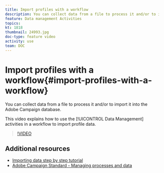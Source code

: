 ```yaml
---
title: Import profiles with a workflow
description: You can collect data from a file to process it and/or to import it into the Adobe Campaign database. This video explains how to import profile data using a workflow.
feature: Data management Activities
topics: 
kt: 1818
thumbnail: 24993.jpg
doc-type: feature video
activity: use
team: DOC
---
```


# Import profiles with a workflow{#import-profiles-with-a-workflow}

You can collect data from a file to process it and/or to import it into the Adobe Campaign database.

This video explains how to use the [!UICONTROL Data Management] activities in a workflow to import profile data.

>[!VIDEO](https://video.tv.adobe.com/v/24993?quality=12)

## Additional resources

* [Importing data step by step tutorial](https://docs.adobe.com/content/help/en/campaign-standard/using/managing-processes-and-data/workflow-general-operation/importing-data.html#example--import-workflow-template)
* [Adobe Campaign Standard - Managing processes and data](https://docs.adobe.com/content/help/en/campaign-standard/using/managing-processes-and-data/about-workflows-and-data-management/discovering-workflows.html)

